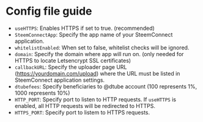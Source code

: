 # Config file guide

* `useHTTPS`: Enables HTTPS if set to true. (recommended)
* `SteemConnectApp`: Specify the app name of your SteemConnect application.
* `whitelistEnabled`: When set to false, whitelist checks will be ignored.
* `domain`: Specify the domain where app will run on. (only needed for HTTPS to locate Letsencrypt SSL certificates)
* `callbackURL`: Specify the uploader page URL (https://yourdomain.com/upload) where the URL must be listed in SteemConnect application settings.
* `dtubefees`: Specify beneficiaries to @dtube account (100 represents 1%, 1000 represents 10%)
* `HTTP_PORT`: Specify port to listen to HTTP requests. If `useHTTPS` is enabled, all HTTP requests will be redirected to HTTPS.
* `HTTPS_PORT`: Specify port to listem to HTTPS requests.